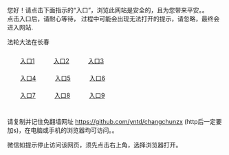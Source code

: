 您好！请点击下面指示的“入口”，浏览此网站是安全的，且为您带来平安。。 <br/>
点击入口后，请耐心等待， 过程中可能会出现无法打开的提示，请忽略，最终会进入网站. </br>

法轮大法在长春<br/>
<div style="padding:10px"><a style="margin:20px" target="_blank" href="https://d1f84jhwulzh9p.cloudfront.net/2Qpsp?fcxvbx" id="ccLink1" rel="nofollow">入口1</a> <a target="_blank" style="margin:20px" href="https://d2d77d3euky3jq.cloudfront.net/2Qpsp?orttzak" id="ccLink2" rel="nofollow">入口2</a> <a style="margin:20px" target="_blank" href="https://d2s7jxv55xcuoc.cloudfront.net/2Qpsp?uqpjql" id="ccLink3" rel="nofollow">入口3</a></div>

<div style="padding:10px" ><a style="margin:20px" target="_blank" href="https://d1f84jhwulzh9p.cloudfront.net/2Qpsp?fcxvbx" id="ccLink4" rel="nofollow">入口4</a> <a style="margin:20px" href="https://d2d77d3euky3jq.cloudfront.net/2Qpsp?orttzak" target="_blank" id="ccLink5" rel="nofollow">入口5</a> <a style="margin:20px" href="https://d2s7jxv55xcuoc.cloudfront.net/2Qpsp?uqpjql" target="_blank" id="ccLink6" rel="nofollow">入口6</a></div>

<div style="padding:10px"><a style="margin:20px" target="_blank" href="https://d1f84jhwulzh9p.cloudfront.net/2Qpsp?fcxvbx" id="ccLink7" rel="nofollow">入口7</a> <a style="margin:20px" href="https://d2d77d3euky3jq.cloudfront.net/2Qpsp?orttzak" target="_blank" id="ccLink8" rel="nofollow">入口8</a> <a style="margin:20px" target="_blank" href="https://d2s7jxv55xcuoc.cloudfront.net/2Qpsp?uqpjql" id="ccLink9" rel="nofollow">入口9</a></div>

<br/>



请复制并记住免翻墙网址 https://github.com/yntd/changchunzx (http后一定要加s)，在电脑或手机的浏览器均可访问。。<br/>

微信如提示停止访问该网页，须先点击右上角，选择浏览器打开。
